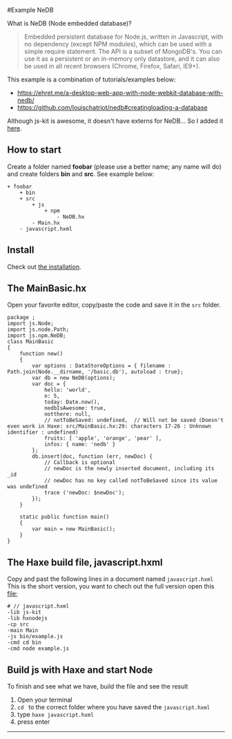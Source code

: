 #Example NeDB

What is NeDB (Node embedded database)?

> Embedded persistent database for Node.js, written in Javascript, with no dependency (except NPM modules), which can be used with a simple require statement. The API is a subset of MongoDB's. You can use it as a persistent or an in-memory only datastore, and it can also be used in all recent browsers (Chrome, Firefox, Safari, IE9+).

This example is a combination of tutorials/examples below:

- https://ehret.me/a-desktop-web-app-with-node-webkit-database-with-nedb/
- https://github.com/louischatriot/nedb#creatingloading-a-database

Although js-kit is awesome, it doesn't have externs for NeDB...
So I added it [here](/code/src/js/npm/NeDB.hx).


## How to start

Create a folder named **foobar** (please use a better name; any name will do) and create folders **bin** and **src**.
See example below:

```
+ foobar
	+ bin
	+ src
		+ js
			+ npm
				- NeDB.hx
		- Main.hx
	- javascript.hxml
```


## Install

Check out [the installation](installation.md).


## The MainBasic.hx

Open your favorite editor, copy/paste the code and save it in the `src` folder. 


```
package ;
import js.Node;
import js.node.Path;
import js.npm.NeDB;
class MainBasic
{
	function new()
	{
		var options : DataStoreOptions = { filename : Path.join(Node.__dirname, '/basic.db'), autoload : true};
		var db = new NeDB(options);
		var doc = { 
			hello: 'world',
			n: 5, 
			today: Date.now(), 
			nedbIsAwesome: true,
			notthere: null,
			// notToBeSaved: undefined,  // Will not be saved (Doesn't even work in Haxe: src/MainBasic.hx:29: characters 17-26 : Unknown identifier : undefined)
			fruits: [ 'apple', 'orange', 'pear' ],
			infos: { name: 'nedb' }
		};
		db.insert(doc, function (err, newDoc) {   
			// Callback is optional
			// newDoc is the newly inserted document, including its _id
			// newDoc has no key called notToBeSaved since its value was undefined
			trace ('newDoc: $newDoc');
		});
	}

	static public function main()
	{
		var main = new MainBasic();
	}
}

```


## The Haxe build file, javascript.hxml

Copy and past the following lines in a document named `javascript.hxml`
This is the short version, you want to chech out the full version open this [file](/code/javascript.hxml);

```
# // javascript.hxml
-lib js-kit
-lib hxnodejs
-cp src
-main Main
-js bin/example.js
-cmd cd bin
-cmd node example.js
```



## Build js with Haxe and start Node

To finish and see what we have, build the file and see the result

1. Open your terminal
2. `cd ` to the correct folder where you have saved the `javascript.hxml` 
3. type `haxe javascript.hxml`
4. press enter

-----

